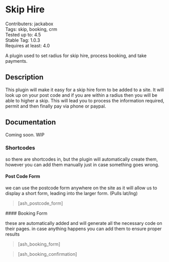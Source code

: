 # Skip Hire

Contributers: jackabox  
Tags: skip, booking, crm  
Tested up to: 4.5  
Stable Tag: 1.0.3   
Requires at least: 4.0  

A plugin used to set radius for skip hire, process booking, and take payments.

## Description

This plugin will make it easy for a skip hire form to be added to a site. It will look up on your post code and if you are within a radius then you will be able to higher a skip. This will lead you to process the information required, permit and then finally pay via phone or paypal.

## Documentation

Coming soon. WIP

### Shortcodes

so there are shortcodes in, but the plugin will automatically create them, however you can add them manually just in case something goes wrong.

#### Post Code Form

we can use the postcode form anywhere on the site as it will allow us to display a short form, leading into the larger form. (Pulls lat/lng)

> [ash_postcode_form]

#### Booking Form

these are automatically added and will generate all the necessary code on their pages. in case anything happens you can add them to ensure proper results

> [ash_booking_form]

> [ash_booking_confirmation]
